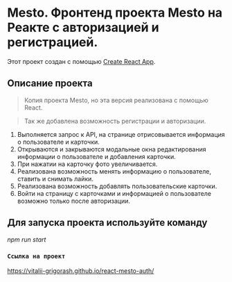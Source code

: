 # Mesto. Фронтенд проекта Mesto на Реакте с авторизацией и регистрацией.

Этот проект создан с помощью [Create React App](https://github.com/facebook/create-react-app).

## Описание проекта

> Копия проекта Mesto, но эта версия реализована с помощью React.

> Так же добавлена возможность регистрации и авторизации.

1. Выполняется запрос к API, на странице отрисовывается информация о пользователе и карточки.
2. Открываются и закрываются модальные окна редактирования информации о пользователе и добавления карточки. 
3. При нажатии на карточку фото увеличивается.
4. Реализована возможность менять информацию о пользователе, ставить и снимать лайки.
5. Реализована возможность добавлять пользовательские карточки.
6. Войти на страницу с карточками и информацией о пользователе возможно только после авторизации.

## Для запуска проекта используйте команду
*npm run start*

### `Ссылка на проект`

https://vitalii-grigorash.github.io/react-mesto-auth/